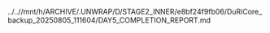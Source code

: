 ../..//mnt/h/ARCHIVE/.UNWRAP/D/STAGE2_INNER/e8bf24f9fb06/DuRiCore_backup_20250805_111604/DAY5_COMPLETION_REPORT.md